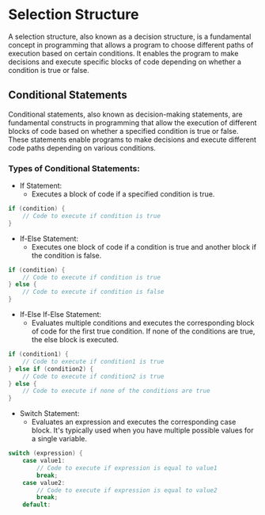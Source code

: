 # Selection Structure
A selection structure, also known as a decision structure, is a fundamental concept in programming that allows a program to choose different paths of execution based on certain conditions. It enables the program to make decisions and execute specific blocks of code depending on whether a condition is true or false.

## Conditional Statements
Conditional statements, also known as decision-making statements, are fundamental constructs in programming that allow the execution of different blocks of code based on whether a specified condition is true or false. These statements enable programs to make decisions and execute different code paths depending on various conditions.

### Types of Conditional Statements:
- If Statement:
  - Executes a block of code if a specified condition is true.
```cpp
if (condition) {
    // Code to execute if condition is true
}
```
- If-Else Statement:
  - Executes one block of code if a condition is true and another block if the condition is false.
```cpp
if (condition) {
    // Code to execute if condition is true
} else {
    // Code to execute if condition is false
}
```

- If-Else If-Else Statement:
  - Evaluates multiple conditions and executes the corresponding block of code for the first true condition. If none of the conditions are true, the else block is executed.
```cpp
if (condition1) {
    // Code to execute if condition1 is true
} else if (condition2) {
    // Code to execute if condition2 is true
} else {
    // Code to execute if none of the conditions are true
}
```
- Switch Statement:
  - Evaluates an expression and executes the corresponding case block. It's typically used when you have multiple possible values for a single variable.
```cpp
switch (expression) {
    case value1:
        // Code to execute if expression is equal to value1
        break;
    case value2:
        // Code to execute if expression is equal to value2
        break;
    default:
```
        
